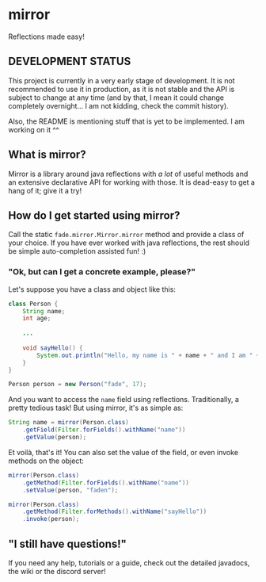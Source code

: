 # mirror

Reflections made easy!

## DEVELOPMENT STATUS

This project is currently in a very early stage of development. It is not recommended to use
it in production, as it is not stable and the API is subject to change at any time (and by
that, I mean it could change completely overnight... I am not kidding, check the commit history).

Also, the README is mentioning stuff that is yet to be implemented. I am working on it ^^

## What is mirror?

Mirror is a library around java reflections with _a lot_ of useful methods and an extensive
declarative API for working with those. It is dead-easy to get a hang of it; give it a try!

## How do I get started using mirror?

Call the static `fade.mirror.Mirror.mirror` method and provide a class of your choice. If
you have ever worked with java reflections, the rest should be simple auto-completion
assisted fun! :)

### "Ok, but can I get a concrete example, please?"

Let's suppose you have a class and object like this:

```java
class Person {
    String name;
    int age;
    
    ...
    
    void sayHello() {
        System.out.println("Hello, my name is " + name + " and I am " + age + " years old!");
    }
}
```
    
```java
Person person = new Person("fade", 17);
```

And you want to access the `name` field using reflections. Traditionally, a pretty tedious task!
But using mirror, it's as simple as:

```java
String name = mirror(Person.class)
    .getField(Filter.forFields().withName("name"))
    .getValue(person);
```

Et voilà, that's it! You can also set the value of the field, or even invoke methods on the object:

```java
mirror(Person.class)
    .getMethod(Filter.forFields().withName("name"))
    .setValue(person, "faden");
```

```java
mirror(Person.class)
    .getMethod(Filter.forMethods().withName("sayHello"))
    .invoke(person);
```

## "I still have questions!"

If you need any help, tutorials or a guide, check out the detailed javadocs, the wiki
or the discord server!
